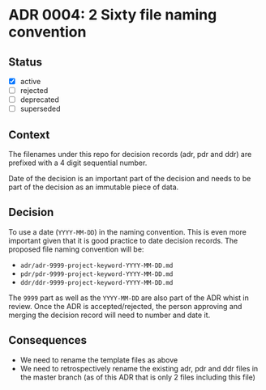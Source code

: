 # ADR 0004: 2 Sixty file naming convention 

## Status

- [x] active
- [ ] rejected
- [ ] deprecated
- [ ] superseded

## Context

The filenames under this repo for decision records (adr, pdr and ddr) are prefixed with a 4 digit sequential number. 

Date of the decision is an important part of the decision and needs to be part of the decision as an immutable piece of data.

## Decision

To use a date (`YYYY-MM-DD`) in the naming convention. This is even more important given that it is good practice to date decision records. The proposed file naming convention will be:

- `adr/adr-9999-project-keyword-YYYY-MM-DD.md`
- `pdr/pdr-9999-project-keyword-YYYY-MM-DD.md`
- `ddr/ddr-9999-project-keyword-YYYY-MM-DD.md`

The `9999` part as well as the `YYYY-MM-DD` are also part of the ADR whist in review. Once the ADR is accepted/rejected, the person approving and merging the decision record will need to number and date it.

## Consequences

- We need to rename the template files as above
- We need to retrospectively rename the existing adr, pdr and ddr files in the master branch (as of this ADR that is only 2 files including this file)


